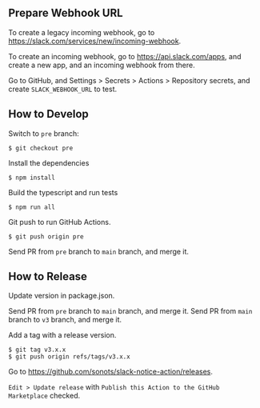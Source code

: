 ## Prepare Webhook URL

To create a legacy incoming webhook, go to https://slack.com/services/new/incoming-webhook.

To create an incoming webhook, go to https://api.slack.com/apps, and create a new app, and an incoming webhook from there.

Go to GitHub, and Settings > Secrets > Actions > Repository secrets, and create `SLACK_WEBHOOK_URL` to test.

## How to Develop

Switch to `pre` branch:

```
$ git checkout pre
```

Install the dependencies

```
$ npm install
```

Build the typescript and run tests

```
$ npm run all
```

Git push to run GitHub Actions.

```
$ git push origin pre
```

Send PR from `pre` branch to `main` branch, and merge it.

## How to Release

Update version in package.json.

Send PR from `pre` branch to `main` branch, and merge it.
Send PR from `main` branch to `v3` branch, and merge it.

Add a tag with a release version.

```
$ git tag v3.x.x
$ git push origin refs/tags/v3.x.x
```

Go to https://github.com/sonots/slack-notice-action/releases.

`Edit > Update release` with `Publish this Action to the GitHub Marketplace` checked.
